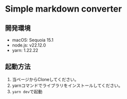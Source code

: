 # Simple markdown converter

## 開発環境

- macOS: Sequoia 15.1
- node.js: v22.12.0
- yarn: 1.22.22

## 起動方法

1. 当ページからCloneしてください。
2. yarnコマンドでライブラリをインストールしてください。
3. `yarn dev`で起動
